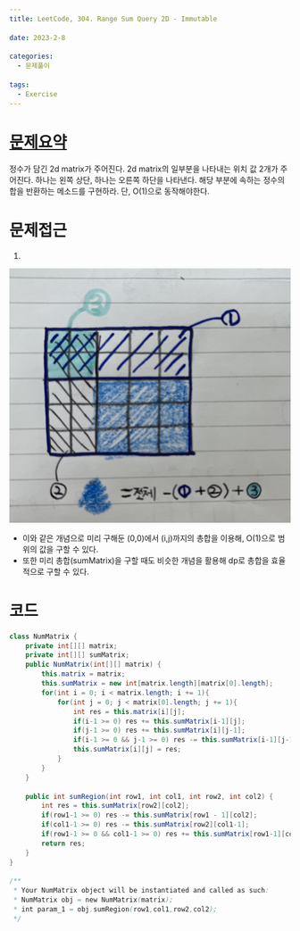 ```yaml
---
title: LeetCode, 304. Range Sum Query 2D - Immutable

date: 2023-2-8

categories:
  - 문제풀이

tags:
  - Exercise
---
```


# [문제요약](https://leetcode.com/problems/range-sum-query-2d-immutable/description/)

정수가 담긴 2d matrix가 주어진다. 2d matrix의 일부분을 나타내는 위치 값 2개가 주어진다. 하나는 왼쪽 상단, 하나는 오른쪽 하단을 나타낸다. 해당 부분에 속하는 정수의 합을 반환하는 메소드를 구현하라. 단, O(1)으로 동작해야한다.

# 문제접근

1.

<div style="text-align: center;">
    <img src="https://raw.githubusercontent.com/habibi03336/algorithm/master/assets/img/leetcode-304.jpeg" alt="leetcode-304" maxWidth="400"/>
</div>

- 이와 같은 개념으로 미리 구해둔 (0,0)에서 (i,j)까지의 총합을 이용해, O(1)으로 범위의 값을 구할 수 있다.
- 또한 미리 총합(sumMatrix)을 구할 때도 비슷한 개념을 활용해 dp로 총합을 효율적으로 구할 수 있다.

# 코드

```java
class NumMatrix {
    private int[][] matrix;
    private int[][] sumMatrix;
    public NumMatrix(int[][] matrix) {
        this.matrix = matrix;
        this.sumMatrix = new int[matrix.length][matrix[0].length];
        for(int i = 0; i < matrix.length; i += 1){
            for(int j = 0; j < matrix[0].length; j += 1){
                int res = this.matrix[i][j];
                if(i-1 >= 0) res += this.sumMatrix[i-1][j];
                if(j-1 >= 0) res += this.sumMatrix[i][j-1];
                if(i-1 >= 0 && j-1 >= 0) res -= this.sumMatrix[i-1][j-1];
                this.sumMatrix[i][j] = res;
            }
        }
    }

    public int sumRegion(int row1, int col1, int row2, int col2) {
        int res = this.sumMatrix[row2][col2];
        if(row1-1 >= 0) res -= this.sumMatrix[row1 - 1][col2];
        if(col1-1 >= 0) res -= this.sumMatrix[row2][col1-1];
        if(row1-1 >= 0 && col1-1 >= 0) res += this.sumMatrix[row1-1][col1-1];
        return res;
    }
}

/**
 * Your NumMatrix object will be instantiated and called as such:
 * NumMatrix obj = new NumMatrix(matrix);
 * int param_1 = obj.sumRegion(row1,col1,row2,col2);
 */
```
